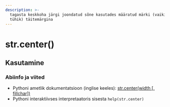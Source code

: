 ```yaml
---
description: >-
  tagasta keskkoha järgi joondatud sõne kasutades määratud märki (vaikimisi
  tühik) täitemärgina
---
```


# str.center\(\)

## Kasutamine

### Abiinfo ja viited

* Pythoni ametlik dokumentatsioon \(inglise keeles\): [str.center\(width \[, fillchar\]\)](https://docs.python.org/3/library/stdtypes.html#str.center)
* Pythoni interaktiivses interpretaatoris sisesta `help(str.center)`



